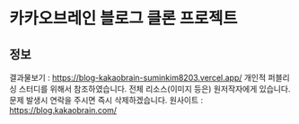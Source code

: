 # 카카오브레인 블로그 클론 프로젝트

## 정보

결과물보기 : https://blog-kakaobrain-suminkim8203.vercel.app/
개인적 퍼블리싱 스터디를 위해서 참조하였습니다.
전체 리소스(이미지 등은) 원저작자에게 있습니다.
문제 발생시 연락을 주시면 즉시 삭제하겠습니다.
원사이트 : https://blog.kakaobrain.com/
